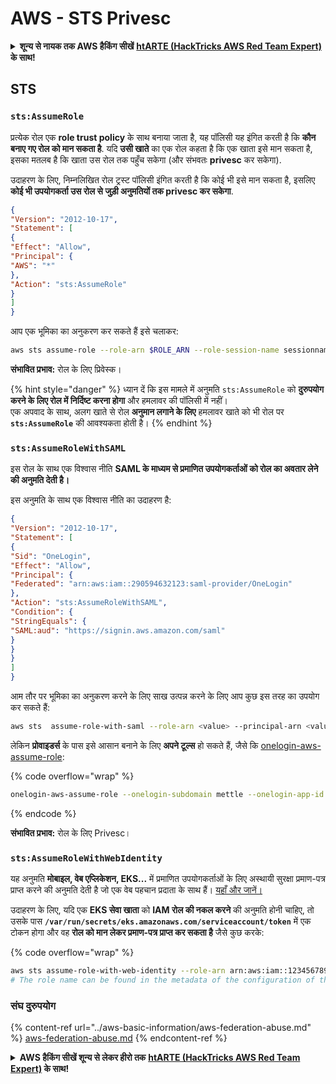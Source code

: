# AWS - STS Privesc

<details>

<summary><strong>शून्य से नायक तक AWS हैकिंग सीखें</strong> <a href="https://training.hacktricks.xyz/courses/arte"><strong>htARTE (HackTricks AWS Red Team Expert)</strong></a><strong> के साथ!</strong></summary>

HackTricks का समर्थन करने के अन्य तरीके:

* यदि आप चाहते हैं कि आपकी **कंपनी का विज्ञापन HackTricks में दिखाई दे** या **HackTricks को PDF में डाउनलोड करें**, तो [**सब्सक्रिप्शन प्लान्स**](https://github.com/sponsors/carlospolop) देखें!
* [**आधिकारिक PEASS & HackTricks स्वैग**](https://peass.creator-spring.com) प्राप्त करें
* [**The PEASS Family**](https://opensea.io/collection/the-peass-family) की खोज करें, हमारा विशेष [**NFTs**](https://opensea.io/collection/the-peass-family) संग्रह
* 💬 [**Discord group**](https://discord.gg/hRep4RUj7f) में **शामिल हों** या [**telegram group**](https://t.me/peass) में या **Twitter** पर 🐦 [**@carlospolopm**](https://twitter.com/carlospolopm) को **फॉलो** करें.
* **HackTricks** के [**github repos**](https://github.com/carlospolop/hacktricks) और [**HackTricks Cloud**](https://github.com/carlospolop/hacktricks-cloud) में PRs सबमिट करके अपनी हैकिंग ट्रिक्स शेयर करें.

</details>

## STS

### `sts:AssumeRole`

प्रत्येक रोल एक **role trust policy** के साथ बनाया जाता है, यह पॉलिसी यह इंगित करती है कि **कौन बनाए गए रोल को मान सकता है**. यदि **उसी खाते** का एक रोल कहता है कि एक खाता इसे मान सकता है, इसका मतलब है कि खाता उस रोल तक पहुँच सकेगा (और संभवतः **privesc** कर सकेगा).

उदाहरण के लिए, निम्नलिखित रोल ट्रस्ट पॉलिसी इंगित करती है कि कोई भी इसे मान सकता है, इसलिए **कोई भी उपयोगकर्ता उस रोल से जुड़ी अनुमतियों तक privesc कर सकेगा**.
```json
{
"Version": "2012-10-17",
"Statement": [
{
"Effect": "Allow",
"Principal": {
"AWS": "*"
},
"Action": "sts:AssumeRole"
}
]
}
```
आप एक भूमिका का अनुकरण कर सकते हैं इसे चलाकर:
```bash
aws sts assume-role --role-arn $ROLE_ARN --role-session-name sessionname
```
**संभावित प्रभाव:** रोल के लिए प्रिवेस्क।

{% hint style="danger" %}
ध्यान दें कि इस मामले में अनुमति `sts:AssumeRole` को **दुरुपयोग करने के लिए रोल में निर्दिष्ट करना होगा** और हमलावर की पॉलिसी में नहीं।\
एक अपवाद के साथ, अलग खाते से रोल **अनुमान लगाने के लिए** हमलावर खाते को भी रोल पर **`sts:AssumeRole`** की आवश्यकता होती है।
{% endhint %}

### `sts:AssumeRoleWithSAML`

इस रोल के साथ एक विश्वास नीति **SAML के माध्यम से प्रमाणित उपयोगकर्ताओं को रोल का अवतार लेने की अनुमति देती है।**

इस अनुमति के साथ एक विश्वास नीति का उदाहरण है:
```json
{
"Version": "2012-10-17",
"Statement": [
{
"Sid": "OneLogin",
"Effect": "Allow",
"Principal": {
"Federated": "arn:aws:iam::290594632123:saml-provider/OneLogin"
},
"Action": "sts:AssumeRoleWithSAML",
"Condition": {
"StringEquals": {
"SAML:aud": "https://signin.aws.amazon.com/saml"
}
}
}
]
}
```
आम तौर पर भूमिका का अनुकरण करने के लिए साख उत्पन्न करने के लिए आप कुछ इस तरह का उपयोग कर सकते हैं:
```bash
aws sts  assume-role-with-saml --role-arn <value> --principal-arn <value>
```
लेकिन **प्रोवाइडर्स** के पास इसे आसान बनाने के लिए **अपने टूल्स** हो सकते हैं, जैसे कि [onelogin-aws-assume-role](https://github.com/onelogin/onelogin-python-aws-assume-role):

{% code overflow="wrap" %}
```bash
onelogin-aws-assume-role --onelogin-subdomain mettle --onelogin-app-id 283740 --aws-region eu-west-1 -z 3600
```
{% endcode %}

**संभावित प्रभाव:** रोल के लिए Privesc।

### `sts:AssumeRoleWithWebIdentity`

यह अनुमति **मोबाइल, वेब एप्लिकेशन, EKS...** में प्रमाणित उपयोगकर्ताओं के लिए अस्थायी सुरक्षा प्रमाण-पत्र प्राप्त करने की अनुमति देती है जो एक वेब पहचान प्रदाता के साथ हैं। [यहाँ और जानें।](https://docs.aws.amazon.com/STS/latest/APIReference/API\_AssumeRoleWithWebIdentity.html)

उदाहरण के लिए, यदि एक **EKS सेवा खाता** को **IAM रोल की नकल करने** की अनुमति होनी चाहिए, तो उसके पास **`/var/run/secrets/eks.amazonaws.com/serviceaccount/token`** में एक टोकन होगा और वह **रोल को मान लेकर प्रमाण-पत्र प्राप्त कर सकता है** जैसे कुछ करके:

{% code overflow="wrap" %}
```bash
aws sts assume-role-with-web-identity --role-arn arn:aws:iam::123456789098:role/<role_name> --role-session-name something --web-identity-token file:///var/run/secrets/eks.amazonaws.com/serviceaccount/token
# The role name can be found in the metadata of the configuration of the pod
```
### संघ दुरुपयोग

{% content-ref url="../aws-basic-information/aws-federation-abuse.md" %}
[aws-federation-abuse.md](../aws-basic-information/aws-federation-abuse.md)
{% endcontent-ref %}

<details>

<summary><strong>AWS हैकिंग सीखें शून्य से लेकर हीरो तक</strong> <a href="https://training.hacktricks.xyz/courses/arte"><strong>htARTE (HackTricks AWS Red Team Expert)</strong></a><strong> के साथ!</strong></summary>

HackTricks का समर्थन करने के अन्य तरीके:

* यदि आप चाहते हैं कि आपकी **कंपनी का विज्ञापन HackTricks में दिखाई दे** या **HackTricks को PDF में डाउनलोड करें**, तो [**सब्सक्रिप्शन प्लान्स**](https://github.com/sponsors/carlospolop) देखें!
* [**आधिकारिक PEASS & HackTricks स्वैग**](https://peass.creator-spring.com) प्राप्त करें
* [**The PEASS Family**](https://opensea.io/collection/the-peass-family) की खोज करें, हमारा विशेष [**NFTs**](https://opensea.io/collection/the-peass-family) संग्रह
* 💬 [**Discord समूह**](https://discord.gg/hRep4RUj7f) में **शामिल हों** या [**telegram समूह**](https://t.me/peass) में या **Twitter** 🐦 पर मुझे **फॉलो** करें [**@carlospolopm**](https://twitter.com/carlospolopm)**.**
* [**HackTricks**](https://github.com/carlospolop/hacktricks) और [**HackTricks Cloud**](https://github.com/carlospolop/hacktricks-cloud) github रेपोज़ में PRs सबमिट करके अपनी हैकिंग ट्रिक्स साझा करें।

</details>
